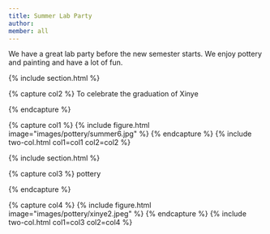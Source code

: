 ```yaml
---
title: Summer Lab Party
author: 
member: all
---
```


We have a great lab party before the new semester starts. We enjoy pottery and painting and have a lot of fun. 

{% include section.html %}

{% capture col2 %} 
To celebrate the graduation of Xinye


{% endcapture %}

{% capture col1 %}
{%
  include figure.html
  image="images/pottery/summer6.jpg"
%}
{% endcapture %}
{% include two-col.html col1=col1 col2=col2 %}

{% include section.html %}

{% capture col3 %} 
pottery


{% endcapture %}

{% capture col4 %}
{%
  include figure.html
  image="images/pottery/xinye2.jpeg"
%}
{% endcapture %}
{% include two-col.html col1=col3 col2=col4 %}
